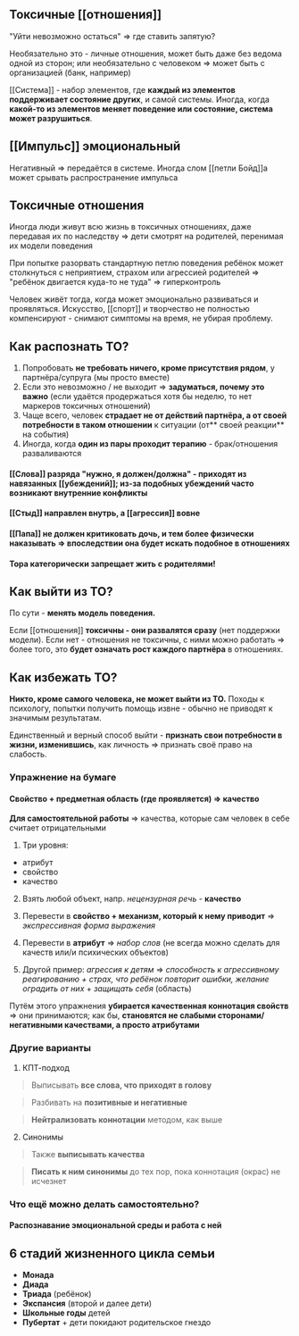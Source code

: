 ## Токсичные [[отношения]]

"Уйти невозможно остаться" => где ставить запятую?

Необязательно это - личные отношения, может быть даже без ведома одной из сторон; или необязательно с человеком => может быть с организацией (банк, например)

[[Система]] - набор элементов, где **каждый из элементов поддерживает состояние других**, и самой системы. Иногда, когда **какой-то из элементов меняет поведение или состояние, система может разрушиться**.

## [[Импульс]] эмоциональный

Негативный => передаётся в системе. Иногда слом [[петли Бойд]]а может срывать распространение импульса

## Токсичные отношения

Иногда люди живут всю жизнь в токсичных отношениях, даже передавая их по наследству => дети смотрят на родителей, перенимая их модели поведения

При попытке разорвать стандартную петлю поведения ребёнок может столкнуться с неприятием, страхом или агрессией родителей => "ребёнок двигается куда-то не туда" => гиперконтроль

Человек живёт тогда, когда может эмоционально развиваться и проявляться. Искусство, [[спорт]] и творчество не полностью компенсируют - снимают симптомы на время, не убирая проблему.

## Как распознать ТО?

1. Попробовать **не требовать ничего, кроме присутствия рядом**, у партнёра/супруга (мы просто вместе)
2. Если это невозможно / не выходит => **задуматься, почему это важно** (если удаётся продержаться хотя бы неделю, то нет маркеров токсичных отношений)
3. Чаще всего, человек **страдает не от действий партнёра, а от своей потребности в таком отношении** к ситуации (от** своей реакции** на события)
4. Иногда, когда **один из пары проходит терапию** - брак/отношения разваливаются
 
#### [[Слова]] разряда "нужно, я должен/должна" - приходят из навязанных [[убеждений]]; из-за подобных убеждений часто возникают внутренние конфликты

#### [[Стыд]] направлен внутрь, а [[агрессия]] вовне

#### [[Папа]] не должен критиковать дочь, и тем более физически наказывать => впоследствии она будет искать подобное в отношениях

#### Тора **категорически запрещает** жить с родителями!

## Как выйти из ТО?

По сути - **менять модель поведения.**

Если [[отношения]] **токсичны - они развалятся сразу** (нет поддержки модели). Если нет - отношения не токсичны, с ними можно работать => более того, это **будет означать рост каждого партнёра** в отношениях.

## Как избежать ТО?

**Никто, кроме самого человека, не может выйти из ТО.** Походы к психологу, попытки получить помощь извне - обычно не приводят к значимым результатам.

Единственный и верный способ выйти - **признать свои потребности в жизни, изменившись**, как личность => признать своё право на слабость.

### Упражнение на бумаге

#### Свойство + предметная область (где проявляется) => качество

**Для самостоятельной работы** => качества, которые сам человек в себе считает отрицательными

1. Три уровня:
- атрибут
- свойство
- качество

2. Взять любой объект, напр. _нецензурная речь_ - **качество**

3. Перевести в **свойство + механизм, который к нему приводит** => _экспрессивная форма выражения_

4. Перевести в **атрибут** => _набор слов_ (не всегда можно сделать для качеств или/и психических объектов)

5. Другой пример: _агрессия к детям_ => _способность к агрессивному реагированию + страх, что ребёнок повторит ошибки, желание оградить от них_ + _защищать себя_ (область)

Путём этого упражнения **убирается качественная коннотация свойств** => они принимаются; как бы, **становятся не слабыми сторонами/негативными качествами, а просто атрибутами**

### Другие варианты

1. КПТ-подход

> Выписывать **все слова, что приходят в голову**

> Разбивать на **позитивные и негативные**

> **Нейтрализовать коннотации** методом, как выше


2. Синонимы

> Также **выписывать качества**

> **Писать к ним синонимы** до тех пор, пока коннотация (окрас) не исчезнет

### Что ещё можно делать самостоятельно?

#### Распознавание эмоциональной среды и работа с ней

## 6 стадий жизненного цикла семьи

* **Монада**
* **Диада**
* **Триада** (ребёнок)
* **Экспансия** (второй и далее дети)
* **Школьные годы** детей
* **Пубертат** + дети покидают родительское гнездо
